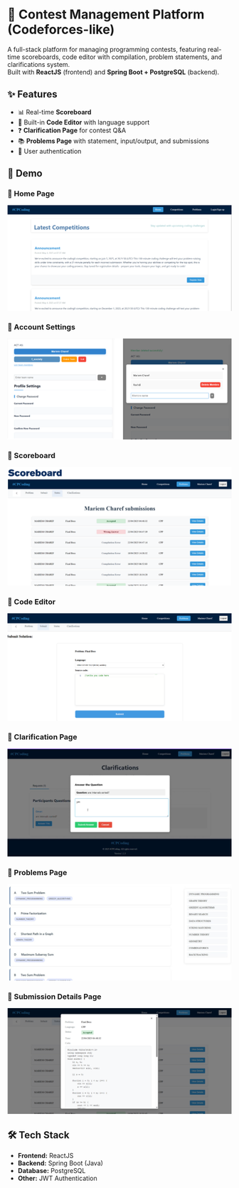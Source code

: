 # 🚀 Contest Management Platform (Codeforces-like)

A full-stack platform for managing programming contests, featuring real-time scoreboards, code editor with compilation, problem statements, and clarifications system.  
Built with **ReactJS** (frontend) and **Spring Boot + PostgreSQL** (backend).

## ✨ Features
- 📊 Real-time **Scoreboard**
- 📝 Built-in **Code Editor** with language support
- ❓ **Clarification Page** for contest Q&A
- 📚 **Problems Page** with statement, input/output, and submissions
- 👥 User authentication

 ## 📸 Demo
### 🔹 Home Page
![Home page Screenshot](images/home.png)

### 🔹 Account Settings
![Account settings Screenshot](images/ac.png)


### 🔹 Scoreboard
![Scoreboard Screenshot](images/scoredoard.png)

### 🔹 Code Editor
![Code Editor Screenshot](images/codeeditor.png)

### 🔹 Clarification Page
![Clarification Screenshot](images/clarification.png)

### 🔹 Problems Page
![Problems Screenshot](images/problems.png)
### 🔹 Submission Details Page
![Problems Screenshot](./images/submission.png)

## 🛠 Tech Stack
- **Frontend:** ReactJS
- **Backend:** Spring Boot (Java)
- **Database:** PostgreSQL
- **Other:** JWT Authentication
  
